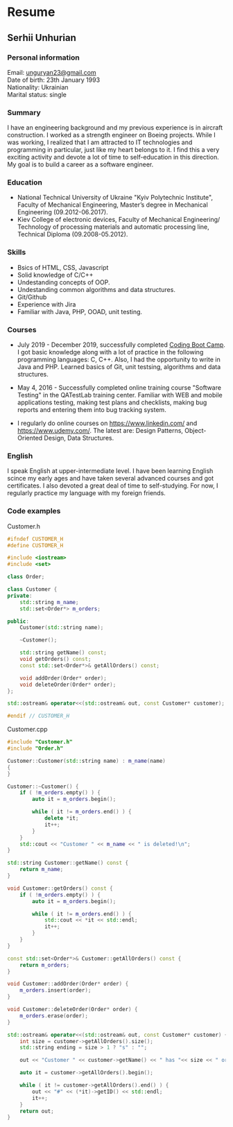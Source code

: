# Resume
## Serhii Unhurian 

### Personal information

Email: unguryan23@gmail.com\
Date of birth: 23th January 1993\
Nationality: Ukrainian\
Marital status: single

### Summary

I have an engineering background and my previous experience is in aircraft construction. I worked as a strength engineer on Boeing projects. While I was working, I realized that I am attracted to IT technologies and programming in particular, just like my heart belongs to it. I find this a very exciting activity and devote a lot of time to self-education in this direction. My goal is to build a career as a software engineer.

### Education

* National Technical University of Ukraine "Kyiv Polytechnic Institute", Faculty of Mechanical Engineering, Master’s degree in Mechanical Engineering (09.2012-06.2017).
* Kiev College of electronic devices, Faculty of Mechanical Engineering/ Technology of processing materials and automatic processing line, Technical Diploma (09.2008-05.2012).

### Skills

* Bsics of HTML, CSS, Javascript
* Solid knowledge of C/C++
* Undestanding concepts of OOP.
* Undestanding common algorithms and data structures.
* Git/Github
* Experience with Jira
* Familiar with Java, PHP, OOAD, unit testing.

### Courses

* July 2019 - December 2019, successfully completed [Coding Boot Camp](https://devclub.com/what/bootcamp). I got basic knowledge along with a lot of practice in the following programming languages: C, C++. Also, I had the opportunity to write in Java and PHP. Learned basics of Git, unit testsing, algorithms and data structures.

*	May 4, 2016 - Successfully completed online training course "Software Testing"  in the QATestLab training center. Familiar with WEB and mobile applications testing, making test plans and checklists, making bug reports and entering them into bug tracking system.

* I regularly do online courses on https://www.linkedin.com/ and https://www.udemy.com/.
The latest are: Design Patterns, Object-Oriented Design, Data Structures.

### English

I speak English at upper-intermediate level. I have been learning English scince my early ages and have taken several advanced courses and got certificates. I also devoted a great deal of time to self-studying. For now, I regularly practice my language with my foreign friends.

### Code examples

Customer.h
```c++
#ifndef CUSTOMER_H
#define CUSTOMER_H

#include <iostream>
#include <set>

class Order;

class Customer {
private:
	std::string m_name;
	std::set<Order*> m_orders;

public:
	Customer(std::string name);

	~Customer();

	std::string getName() const;
	void getOrders() const;
	const std::set<Order*>& getAllOrders() const;

	void addOrder(Order* order);
	void deleteOrder(Order* order);
};

std::ostream& operator<<(std::ostream& out, const Customer* customer);

#endif // CUSTOMER_H
```

Customer.cpp
```C++
#include "Customer.h"
#include "Order.h"

Customer::Customer(std::string name) : m_name(name) 
{
}

Customer::~Customer() {
	if ( !m_orders.empty() ) {
		auto it = m_orders.begin();

		while ( it != m_orders.end() ) {
			delete *it;
			it++;
		}
	}
	std::cout << "Customer " << m_name << " is deleted!\n";
}

std::string Customer::getName() const {
	return m_name;
}

void Customer::getOrders() const {
	if ( !m_orders.empty() ) {
		auto it = m_orders.begin();

		while ( it != m_orders.end() ) {
			std::cout << *it << std::endl;
			it++;
		}
	}
}

const std::set<Order*>& Customer::getAllOrders() const {
	return m_orders;
}

void Customer::addOrder(Order* order) {
	m_orders.insert(order);	
}

void Customer::deleteOrder(Order* order) {
	m_orders.erase(order);
}

std::ostream& operator<<(std::ostream& out, const Customer* customer) {
	int size = customer->getAllOrders().size();
	std::string ending = size > 1 ? "s" : "";

	out << "Customer " << customer->getName() << " has "<< size << " order" << ending << std::endl;

	auto it = customer->getAllOrders().begin();

	while ( it != customer->getAllOrders().end() ) {
		out << "#" << (*it)->getID() << std::endl;
		it++;
	}
	return out;
}
```
